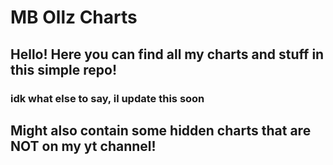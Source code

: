 # MB Ollz Charts
## Hello! Here you can find all my charts and stuff in this simple repo!
### idk what else to say, il update this soon

## Might also contain some hidden charts that are NOT on my yt channel!
